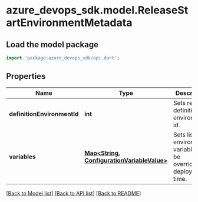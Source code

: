 # azure_devops_sdk.model.ReleaseStartEnvironmentMetadata

## Load the model package
```dart
import 'package:azure_devops_sdk/api.dart';
```

## Properties
Name | Type | Description | Notes
------------ | ------------- | ------------- | -------------
**definitionEnvironmentId** | **int** | Sets release definition environment id. | [optional] [default to null]
**variables** | [**Map&lt;String, ConfigurationVariableValue&gt;**](ConfigurationVariableValue.md) | Sets list of environments variables to be overridden at deployment time. | [optional] [default to {}]

[[Back to Model list]](../README.md#documentation-for-models) [[Back to API list]](../README.md#documentation-for-api-endpoints) [[Back to README]](../README.md)


